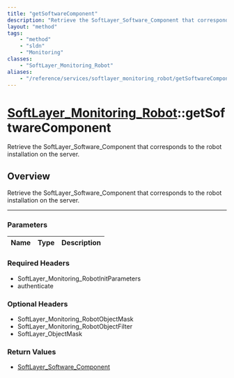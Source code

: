 ```yaml
---
title: "getSoftwareComponent"
description: "Retrieve the SoftLayer_Software_Component that corresponds to the robot installation on the server."
layout: "method"
tags:
    - "method"
    - "sldn"
    - "Monitoring"
classes:
    - "SoftLayer_Monitoring_Robot"
aliases:
    - "/reference/services/softlayer_monitoring_robot/getSoftwareComponent"
---
```

# [SoftLayer_Monitoring_Robot](/reference/services/SoftLayer_Monitoring_Robot)::getSoftwareComponent

Retrieve the SoftLayer_Software_Component that corresponds to the robot installation on the server.


## Overview 
Retrieve the SoftLayer_Software_Component that corresponds to the robot installation on the server.

-----

### Parameters 
|Name | Type | Description |
| --- | --- | --- |


### Required Headers
* SoftLayer_Monitoring_RobotInitParameters
* authenticate


### Optional Headers
* SoftLayer_Monitoring_RobotObjectMask
* SoftLayer_Monitoring_RobotObjectFilter
* SoftLayer_ObjectMask

### Return Values
* <a href='/reference/datatypes/SoftLayer_Software_Component'>SoftLayer_Software_Component </a>




